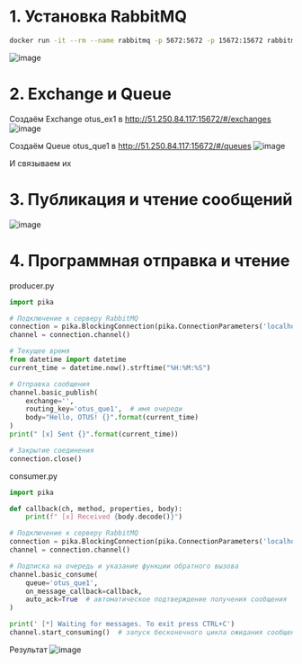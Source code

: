 # 1. Установка RabbitMQ
   ```sh
   docker run -it --rm --name rabbitmq -p 5672:5672 -p 15672:15672 rabbitmq:3.9-management
   ```
   ![image](https://github.com/user-attachments/assets/69e3a578-082a-4763-b8d0-d9489986327e)
# 2. Exchange и Queue
   Создаём Exchange otus_ex1 в http://51.250.84.117:15672/#/exchanges
   ![image](https://github.com/user-attachments/assets/34bc4dc1-a21d-4dd6-8a0d-87c02940fb84)
   
   Создаём Queue otus_que1 в http://51.250.84.117:15672/#/queues
   ![image](https://github.com/user-attachments/assets/01b73817-7845-40ff-83ec-7b86770361fa)
   
   И связываем их
# 3. Публикация и чтение сообщений
   ![image](https://github.com/user-attachments/assets/42727acb-c9fe-4eb3-9cac-7d6f705d3e80)

# 4. Программная отправка и чтение
   producer.py
   ```python
   import pika

   # Подключение к серверу RabbitMQ
   connection = pika.BlockingConnection(pika.ConnectionParameters('localhost'))
   channel = connection.channel()

   # Текущее время
   from datetime import datetime
   current_time = datetime.now().strftime("%H:%M:%S")

   # Отправка сообщения
   channel.basic_publish(
       exchange='',
       routing_key='otus_que1',  # имя очереди
       body="Hello, OTUS! {}".format(current_time)
   )
   print(" [x] Sent {}".format(current_time))

   # Закрытие соединения
   connection.close()
   ```

   consumer.py
   ```python
   import pika

   def callback(ch, method, properties, body):
       print(f" [x] Received {body.decode()}")
   
   # Подключение к серверу RabbitMQ
   connection = pika.BlockingConnection(pika.ConnectionParameters('localhost'))
   channel = connection.channel()

   # Подписка на очередь и указание функции обратного вызова
   channel.basic_consume(
       queue='otus_que1',
       on_message_callback=callback,
       auto_ack=True  # автоматическое подтверждение получения сообщения
   )
   
   print(' [*] Waiting for messages. To exit press CTRL+C')
   channel.start_consuming()  # запуск бесконечного цикла ожидания сообщений
   ```

   Результат
   ![image](https://github.com/user-attachments/assets/fec6d1d8-c9a3-4b6e-b302-303a2a6088e1)
